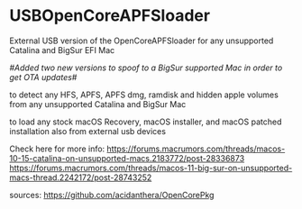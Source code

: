 # USBOpenCoreAPFSloader

External USB version of the OpenCoreAPFSloader for any unsupported Catalina and BigSur EFI Mac

*#Added two new versions to spoof to a BigSur supported Mac in order to get OTA updates#*

to detect any HFS, APFS, APFS dmg, ramdisk and hidden apple volumes from any unsupported Catalina and BigSur Mac

to load any stock macOS Recovery, macOS installer, and macOS patched installation also from external usb devices

Check here for more info: https://forums.macrumors.com/threads/macos-10-15-catalina-on-unsupported-macs.2183772/post-28336873
https://forums.macrumors.com/threads/macos-11-big-sur-on-unsupported-macs-thread.2242172/post-28743252

sources: https://github.com/acidanthera/OpenCorePkg
